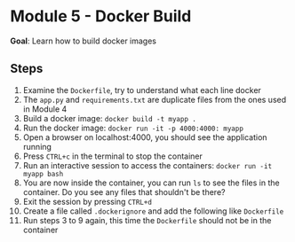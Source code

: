 # Module 5 - Docker Build

**Goal**: Learn how to build docker images

## Steps

1. Examine the `Dockerfile`, try to understand what each line docker
2. The `app.py` and `requirements.txt` are duplicate files from the ones used in Module 4
3. Build a docker image: `docker build -t myapp .`
4. Run the docker image: `docker run -it -p 4000:4000: myapp`
5. Open a browser on localhost:4000, you should see the application running
6. Press `CTRL+c` in the terminal to stop the container
7. Run an interactive session to access the containers: `docker run -it myapp bash`
8. You are now inside the container, you can run `ls` to see the files in the container. Do you see any files that shouldn't be there?
9. Exit the session by pressing `CTRL+d`
10. Create a file called `.dockerignore` and add the following like `Dockerfile`
11. Run steps 3 to 9 again, this time the `Dockerfile` should not be in the container
